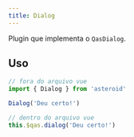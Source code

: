 ```yaml
---
title: Dialog
---
```


Plugin que implementa o `QasDialog`.

<doc-api file="dialog/Dialog" type="plugins" name="Dialog" />

## Uso
```js
// fora do arquivo vue
import { Dialog } from 'asteroid'

Dialog('Deu certo!')

// dentro do arquivo vue
this.$qas.dialog('Deu certo!')
```

<doc-example file="Dialog/Basic" title="Básico" />
